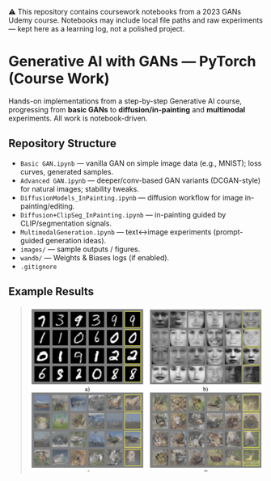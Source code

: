 ⚠️ This repository contains coursework notebooks from a 2023 GANs Udemy course.
Notebooks may include local file paths and raw experiments — kept here as a learning log, not a polished project.

# Generative AI with GANs — PyTorch (Course Work)

Hands-on implementations from a step-by-step Generative AI course, progressing from **basic GANs** to **diffusion/in-painting** and **multimodal** experiments. All work is notebook-driven.

## Repository Structure

- `Basic GAN.ipynb` — vanilla GAN on simple image data (e.g., MNIST); loss curves, generated samples.
- `Advanced GAN.ipynb` — deeper/conv-based GAN variants (DCGAN-style) for natural images; stability tweaks.
- `DiffusionModels_InPainting.ipynb` — diffusion workflow for image in-painting/editing.
- `Diffusion+ClipSeg_InPainting.ipynb` — in-painting guided by CLIP/segmentation signals.
- `MultimodalGeneration.ipynb` — text↔image experiments (prompt-guided generation ideas).
- `images/` — sample outputs / figures.
- `wandb/` — Weights & Biases logs (if enabled).
- `.gitignore`

## Example Results

> ![Generated samples](images/Examples-of-GANs-used-to-Generate-New-Plausible-Examples-for-Image-Datasets-1024x719.png)
